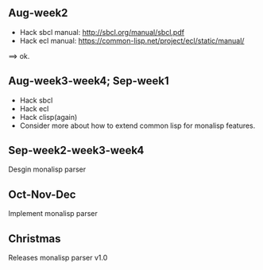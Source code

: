 
## Aug-week2
- Hack sbcl manual: http://sbcl.org/manual/sbcl.pdf
- Hack ecl manual: https://common-lisp.net/project/ecl/static/manual/

==> ok.

## Aug-week3-week4; Sep-week1
- Hack sbcl
- Hack ecl
- Hack clisp(again)
- Consider more about how to extend common lisp for monalisp features. 

## Sep-week2-week3-week4
Desgin monalisp parser

## Oct-Nov-Dec
Implement monalisp parser

## Christmas
Releases monalisp parser v1.0
